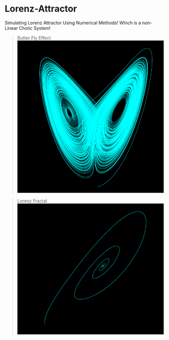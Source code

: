 # Lorenz-Attractor
Simulating Lorenz Attractor Using Numerical Methods!
Which is a non-Linear Chotic System!

> Butter Fly Effect
![](images/ButterFly.PNG)

> Lorenz Fractal
![](images/Fractal.PNG)